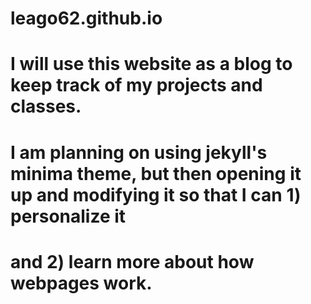 # leago62.github.io

# I will use this website as a blog to keep track of my projects and classes.

# I am planning on using jekyll's minima theme, but then opening it up and modifying it so that I can 1) personalize it
# and 2) learn more about how webpages work.
